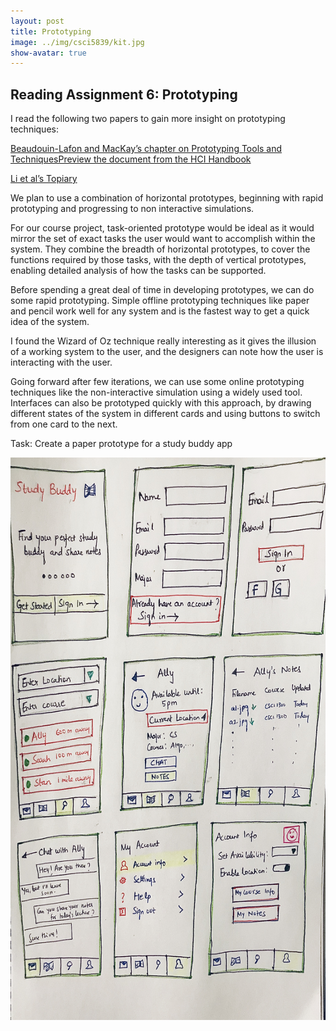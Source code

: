 ```yaml
---
layout: post
title: Prototyping
image: ../img/csci5839/kit.jpg
show-avatar: true
---
```

## Reading Assignment 6: Prototyping

I read the following two papers to gain more insight on prototyping techniques:

[Beaudouin-Lafon and MacKay’s chapter on Prototyping Tools and TechniquesPreview the document from the HCI Handbook](https://canvas.colorado.edu/courses/56035/files/8228649/download?wrap=1)

[Li et al’s Topiary](https://kilthub.cmu.edu/articles/Topiary_A_Tool_for_Prototyping_Location-Enhanced_Applications/6470561/files/11899118.pdf)



We plan to use a combination of horizontal prototypes, beginning with rapid prototyping and progressing to non interactive simulations. 

For our course project, task-oriented prototype would be ideal as it would mirror the set of exact tasks the user would want to accomplish within the system. They combine the breadth of horizontal prototypes, to cover the functions required by those tasks, with the depth of vertical prototypes, enabling detailed analysis of how the tasks can be supported.

Before spending a great deal of time in developing prototypes, we can do some rapid prototyping. Simple offline prototyping techniques like paper and pencil work well for any system and is the fastest way to get a quick idea of the system. 

I found the Wizard of Oz technique really interesting as it gives the illusion of a working system to the user, and the designers can note how the user is interacting with the user.

Going forward after few iterations, we can use some online prototyping techniques like the non-interactive simulation using a widely used tool. Interfaces can also be prototyped quickly with this approach, by drawing different states of the system in different cards and using buttons to switch from one card to the next.


Task: Create a paper prototype for a study buddy app

<img src="../img/csci5839/studybuddy.jpg" align="center" height="900" width="700">
